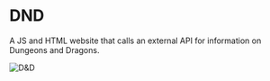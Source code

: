 # DND

A JS and HTML website that calls an external API for information on Dungeons and Dragons.

![D&D](https://www.underconsideration.com/brandnew/archives/dungeons_and_dragons_40_ampersand_flat.png)
